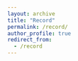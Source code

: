 ```yaml
---
layout: archive
title: "Record"
permalink: /record/
author_profile: true
redirect_from:
  - /record
---
```

